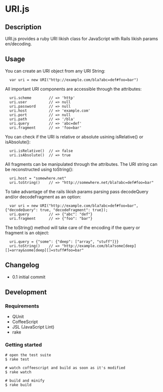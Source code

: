 # URI.js
## Description
URI.js provides a ruby URI likish class for JavaScript with Rails likish params en/decoding.

## Usage
  You can create an URI object from any URI String:
  
      var uri = new URI("http://example.com/bla?abc=def#foo=bar")
      
  All important URI components are accessible through the attributes:
  
      uri.scheme        // => 'http'
      uri.user          // => null
      uri.password      // => null
      uri.host          // => 'example.com'
      uri.port          // => null
      uri.path          // => '/bla'
      uri.query         // => 'abc=def'
      uri.fragment      // => 'foo=bar'
  
  You can check if the URI is relative or absolute usining isRelative() or isAbsolute():
  
      uri.isRelative()  // => false
      uri.isAbsolute()  // => true
      
  All fragments can be manipulated through the attributes.
  The URI string can be reconstructed using toString():
  
      uri.host = "somewhere.net"
      uri.toString()    // => "http://somewhere.net/bla?abc=def#foo=bar"
      
      
  To take advantage of the rails likish params parsing pass decodeQuery and/or decodeFragment as an option:
  
      var uri = new URI("http://example.com/bla?abc=def#foo=bar", {"decodeQuery": true, "decodeFragment": true});
      uri.query         // => {"abc": "def"}
      uri.fragment      // => {"foo": "bar"}
  
  The toString() method will take care of the encoding if the query or fragment is an object:
  
      uri.query = {"some": {"deep": ["array", "stuff"]}}
      uri.toString()    // => "http://example.com/bla?some[deep][]=array&some[deep][]=stuff#foo=bar"

## Changelog

- 0.1 initial commit
  
## Development
### Requirements

- QUnit
- CoffeeScript
- JSL (JavaScript Lint)
- rake

### Getting started
    # open the test suite
    $ rake test 
    
    # watch coffeescript and build as soon as it's modified
    $ rake watch      

    # build and minify
    $ rake build


    